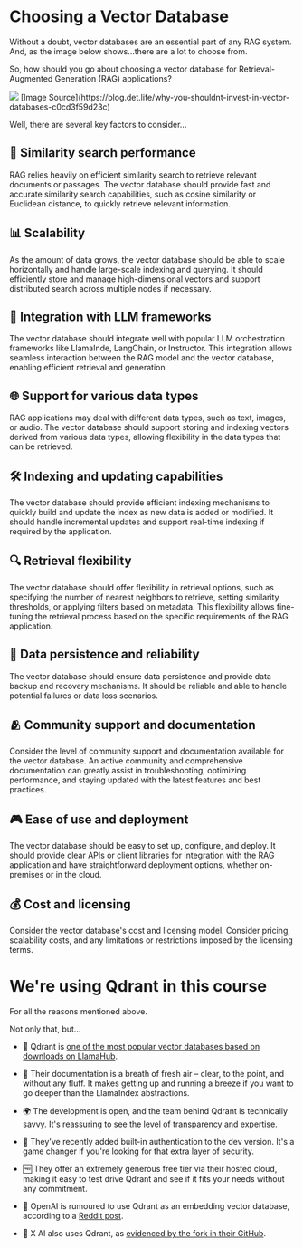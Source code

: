 # Choosing a Vector Database

Without a doubt, vector databases are an essential part of any RAG system. And, as the image below shows...there are a lot to choose from.

So, how should you go about choosing a vector database for Retrieval-Augmented Generation (RAG) applications?

<img src="https://miro.medium.com/v2/resize:fit:1400/format:webp/0*iAX7Y3NfVOtn0dOr.png">
[Image Source](https://blog.det.life/why-you-shouldnt-invest-in-vector-databases-c0cd3f59d23c)

Well, there are several key factors to consider...

## 🚀 Similarity search performance
 
RAG relies heavily on efficient similarity search to retrieve relevant documents or passages. The vector database should provide fast and accurate similarity search capabilities, such as cosine similarity or Euclidean distance, to quickly retrieve relevant information.

## 📊 Scalability

As the amount of data grows, the vector database should be able to scale horizontally and handle large-scale indexing and querying. It should efficiently store and manage high-dimensional vectors and support distributed search across multiple nodes if necessary.

## 🔗 Integration with LLM frameworks

The vector database should integrate well with popular LLM orchestration frameworks like LlamaInde, LangChain, or Instructor. This integration allows seamless interaction between the RAG model and the vector database, enabling efficient retrieval and generation.

## 🌐 Support for various data types

RAG applications may deal with different data types, such as text, images, or audio. The vector database should support storing and indexing vectors derived from various data types, allowing flexibility in the data types that can be retrieved.

## 🛠️ Indexing and updating capabilities

The vector database should provide efficient indexing mechanisms to quickly build and update the index as new data is added or modified. It should handle incremental updates and support real-time indexing if required by the application.

## 🔍 Retrieval flexibility

The vector database should offer flexibility in retrieval options, such as specifying the number of nearest neighbors to retrieve, setting similarity thresholds, or applying filters based on metadata. This flexibility allows fine-tuning the retrieval process based on the specific requirements of the RAG application.

## 💾 Data persistence and reliability

The vector database should ensure data persistence and provide data backup and recovery mechanisms. It should be reliable and able to handle potential failures or data loss scenarios.

## 🫂 Community support and documentation

Consider the level of community support and documentation available for the vector database. An active community and comprehensive documentation can greatly assist in troubleshooting, optimizing performance, and staying updated with the latest features and best practices.

## 🎮 Ease of use and deployment

The vector database should be easy to set up, configure, and deploy. It should provide clear APIs or client libraries for integration with the RAG application and have straightforward deployment options, whether on-premises or in the cloud.

## 💰 Cost and licensing

Consider the vector database's cost and licensing model. Consider pricing, scalability costs, and any limitations or restrictions imposed by the licensing terms.

# We're using Qdrant in this course

For all the reasons mentioned above.

Not only that, but...

- 🦙 Qdrant is [one of the most popular vector databases based on downloads on LlamaHub](https://llamahub.ai/?tab=vector_stores).

- 📖 Their documentation is a breath of fresh air – clear, to the point, and without any fluff. It makes getting up and running a breeze if you want to go deeper than the LlamaIndex abstractions.

- 🌍 The development is open, and the team behind Qdrant is technically savvy. It's reassuring to see the level of transparency and expertise.

- 🔐 They've recently added built-in authentication to the dev version. It's a game changer if you're looking for that extra layer of security.

- 🆓 They offer an extremely generous free tier via their hosted cloud, making it easy to test drive Qdrant and see if it fits your needs without any commitment.

- 🤖 OpenAI is rumoured to use Qdrant as an embedding vector database, according to a [Reddit post](https://www.reddit.com/r/ChatGPT/comments/17plmqj/openai_is_using_qdrant_as_a_vector_database/).

- 🤖 X AI also uses Qdrant, as [evidenced by the fork in their GitHub](https://github.com/xai-org).